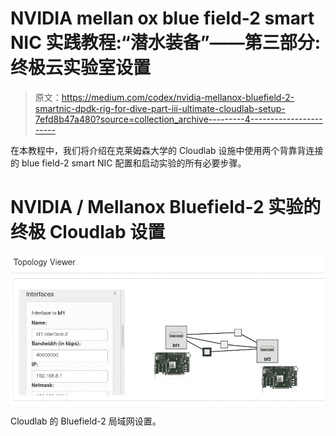 # NVIDIA mellan ox blue field-2 smart NIC 实践教程:“潜水装备”——第三部分:终极云实验室设置

> 原文：<https://medium.com/codex/nvidia-mellanox-bluefield-2-smartnic-dpdk-rig-for-dive-part-iii-ultimate-cloudlab-setup-7efd8b47a480?source=collection_archive---------4----------------------->

在本教程中，我们将介绍在克莱姆森大学的 Cloudlab 设施中使用两个背靠背连接的 blue field-2 smart NIC 配置和启动实验的所有必要步骤。

# NVIDIA / Mellanox Bluefield-2 实验的终极 Cloudlab 设置

![](img/14f92b017378c7a8a31f8de299f3f515.png)

Cloudlab 的 Bluefield-2 局域网设置。